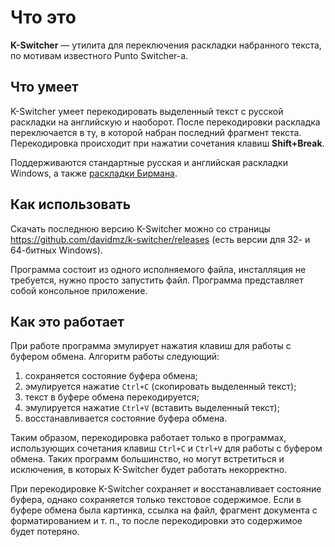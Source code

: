 # Что это

**K-Switcher** — утилита для переключения раскладки набранного текста, по мотивам известного Punto Switcher-а.

## Что умеет

K-Switcher умеет перекодировать выделенный текст с русской раскладки на английскую и наоборот. После перекодировки раскладка переключается в ту, в которой набран последний фрагмент текста. Перекодировка происходит при нажатии сочетания клавиш **Shift+Break**.

Поддерживаются стандартные русская и английская раскладки Windows, а также [раскладки Бирмана](http://ilyabirman.ru/projects/typography-layout/).

## Как использовать

Скачать последнюю версию K-Switcher можно со страницы https://github.com/davidmz/k-switcher/releases (есть версии для 32- и 64-битных Windows).

Программа состоит из одного исполняемого файла, инсталляция не требуется, нужно просто запустить файл. Программа представляет собой консольное приложение.

## Как это работает

При работе программа эмулирует нажатия клавиш для работы с буфером обмена. Алгоритм работы следующий:

1. сохраняется состояние буфера обмена;
2. эмулируется нажатие `Ctrl+C` (скопировать выделенный текст);
3. текст в буфере обмена перекодируется;
4. эмулируется нажатие `Ctrl+V` (вставить выделенный текст);
5. восстанавливается состояние буфера обмена.

Таким образом, перекодировка работает только в программах, использующих сочетания клавиш `Ctrl+C` и `Ctrl+V` для работы с буфером обмена. Таких программ большинство, но могут встретиться и исключения, в которых K-Switcher будет работать некорректно.

При перекодировке K-Switcher сохраняет и восстанавливает состояние буфера, однако сохраняется только текстовое содержимое. Если в буфере обмена была картинка, ссылка на файл, фрагмент документа с форматированием и т. п., то после перекодировки это содержимое будет потеряно.
